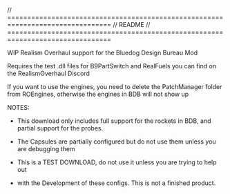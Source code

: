 //	================================================================================
//	README
//	================================================================================


WIP Realism Overhaul support for the Bluedog Design Bureau Mod

Requires the test .dll files for B9PartSwitch and RealFuels you can find on the RealismOverhaul Discord

If you want to use the engines, you need to delete the PatchManager folder from ROEngines, otherwise the engines in BDB will not show up


NOTES:

- This download only includes full support for the rockets in BDB, and partial support for the probes.
- The Capsules are partially configured but do not use them unless you are debugging them

- This is a TEST DOWNLOAD, do not use it unless you are trying to help out
- with the Development of these configs. This is not a finished product.
